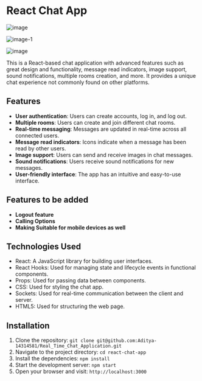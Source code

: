# React Chat App


![image](https://github.com/Aditya-14314581/Real_Time_Chat_Application/assets/122261389/3fb62d94-76a7-4e04-8f6d-76dc7a7aeaff)

![image-1](https://github.com/Aditya-14314581/Real_Time_Chat_Application/assets/122261389/a24c16c4-bdee-4c3d-9f49-bc1a5e5e7c45)

![image](https://github.com/Aditya-14314581/Real_Time_Chat_Application/assets/122261389/6efc3255-70ae-44fd-8231-236d8702bea0)


This is a React-based chat application with advanced features such as great design and functionality, message read indicators, image support, sound notifications, multiple rooms creation, and more. It provides a unique chat experience not commonly found on other platforms.

## Features

- **User authentication**: Users can create accounts, log in, and log out.
- **Multiple rooms**: Users can create and join different chat rooms.
- **Real-time messaging**: Messages are updated in real-time across all connected users.
- **Message read indicators**: Icons indicate when a message has been read by other users.
- **Image support**: Users can send and receive images in chat messages.
- **Sound notifications**: Users receive sound notifications for new messages.
- **User-friendly interface**: The app has an intuitive and easy-to-use interface.

## Features to be added

- **Logout feature**
- **Calling Options**
- **Making Suitable for mobile devices as well**

## Technologies Used

- React: A JavaScript library for building user interfaces.
- React Hooks: Used for managing state and lifecycle events in functional components.
- Props: Used for passing data between components.
- CSS: Used for styling the chat app.
- Sockets: Used for real-time communication between the client and server.
- HTML5: Used for structuring the web page.

## Installation

1. Clone the repository: `git clone git@github.com:Aditya-14314581/Real_Time_Chat_Application.git`
2. Navigate to the project directory: `cd react-chat-app`
3. Install the dependencies: `npm install`
4. Start the development server: `npm start`
5. Open your browser and visit: `http://localhost:3000`
